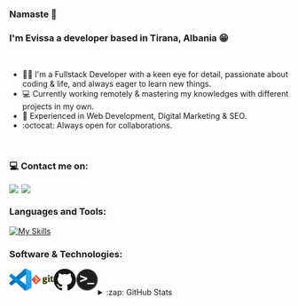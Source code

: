 ### Namaste 🙏
### I'm Evissa a developer based in Tirana, Albania 😁

<br/>
<ul>
<li>👩‍💻 I'm a Fullstack Developer with a keen eye for detail, passionate about coding & life, and always eager to learn new things.</li>
<li>💻 Currently working remotely & mastering my knowledges with different projects in my own.  </li>
<li>💎 Experienced in Web Development, Digital Marketing & SEO.</li>
<li>:octocat: Always open for collaborations.</li>
</ul>
<br/>


### :computer: Contact me on: 

<a href="https://www.linkedin.com/in/evissa/" target="_blank"> <img align="left"  width="22px"  src="https://cdn.jsdelivr.net/npm/simple-icons@v3/icons/linkedin.svg" /> </a>
<a href="https://www.instagram.com/namastech.co/" target="_blank"> <img align="left"  width="22px"  src="https://cdn.jsdelivr.net/npm/simple-icons@v3/icons/instagram.svg" /> </a>

<br/>


### Languages and Tools:

<p align="left"> 
 
[![My Skills](https://skillicons.dev/icons?i=wordpress,js,html,css,bootstrap,jquery,react,typescript,mysql,nodejs,php&perline=5)](https://skillicons.dev)




 <!-- <a href="https://www.w3.org/html/" target="_blank"> <img src="https://raw.githubusercontent.com/devicons/devicon/master/icons/html5/html5-original-wordmark.svg" alt="html5" width="40" height="40"/> </a>
 <a href="https://www.w3schools.com/css/" target="_blank"> <img src="https://raw.githubusercontent.com/devicons/devicon/master/icons/css3/css3-original-wordmark.svg" alt="css3" width="40" height="40"/> </a> 
<a href="https://getbootstrap.com" target="_blank"> <img src="https://raw.githubusercontent.com/devicons/devicon/master/icons/bootstrap/bootstrap-plain-wordmark.svg" alt="bootstrap" width="40" height="40"/> </a> 
 <a href="https://sass-lang.com" target="_blank"> <img src="https://raw.githubusercontent.com/devicons/devicon/master/icons/sass/sass-original.svg" alt="sass" width="40" height="40"/> </a>
 <a href="https://developer.mozilla.org/en-US/docs/Web/JavaScript" target="_blank"> <img src="https://raw.githubusercontent.com/devicons/devicon/master/icons/javascript/javascript-original.svg" alt="javascript" width="40" height="40"/> </a>   
  <a href="https://git-scm.com/" target="_blank"> <img src="https://www.vectorlogo.zone/logos/git-scm/git-scm-icon.svg" alt="git" width="40" height="40"/> </a>  
  <a href="https://www.mysql.com/" target="_blank"> <img src="https://raw.githubusercontent.com/devicons/devicon/master/icons/mysql/mysql-original-wordmark.svg" alt="mysql" width="40" height="40"/> </a> 
  <a href="https://reactjs.org/" target="_blank"> <img src="https://raw.githubusercontent.com/devicons/devicon/master/icons/react/react-original-wordmark.svg" alt="react" width="40" height="40"/> </a> <a href="https://redux.js.org" target="_blank">
     <a href="https://nodejs.org" target="_blank"> <img src="https://raw.githubusercontent.com/devicons/devicon/master/icons/nodejs/nodejs-original-wordmark.svg" alt="nodejs" width="40" height="40"/> </a>
  <a href="https://www.mysql.com/" target="_blank"> <img src="https://raw.githubusercontent.com/devicons/devicon/master/icons/mysql/mysql-original-wordmark.svg" alt="mysql" width="40" height="40"/> </a> -->

</p>


### Software & Technologies:

<img align="left" alt="Visual Studio Code" width="40px" src="https://raw.githubusercontent.com/github/explore/80688e429a7d4ef2fca1e82350fe8e3517d3494d/topics/visual-studio-code/visual-studio-code.png" />
<img align="left" alt="Git" width="40px" src="https://raw.githubusercontent.com/github/explore/80688e429a7d4ef2fca1e82350fe8e3517d3494d/topics/git/git.png" />
<img align="left" alt="GitHub" width="40px" src="https://raw.githubusercontent.com/github/explore/78df643247d429f6cc873026c0622819ad797942/topics/github/github.png" />
<img align="left" alt="Terminal" width="40px" src="https://raw.githubusercontent.com/github/explore/80688e429a7d4ef2fca1e82350fe8e3517d3494d/topics/terminal/terminal.png" />



<br/>
<br/>

<details>
  <summary>:zap: GitHub Stats</summary>

  ![Evisa's GitHub stats](https://github-readme-stats.vercel.app/api?username=evissa&show_icons=true&theme=default)
[![Top Languages](https://github-readme-stats.vercel.app/api/top-langs/?username=evissa&layout=compact)](https://github.com/evissa/github-readme-stats)

</details>
